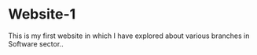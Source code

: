 # Website-1
This is my first website in which I have explored about various branches in Software sector..
